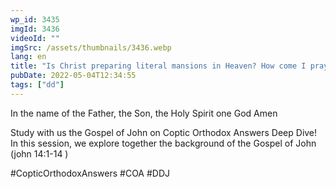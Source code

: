 ```yaml
---
wp_id: 3435
imgId: 3436
videoId: ""
imgSrc: /assets/thumbnails/3436.webp
lang: en
title: "Is Christ preparing literal mansions in Heaven? How come I pray in His Name and He doesn’t answer?"
pubDate: 2022-05-04T12:34:55
tags: ["dd"]
---
```


<p>In the name of the Father, the Son, the Holy Spirit one God Amen </p>
<p>Study with us the Gospel of John on Coptic Orthodox Answers Deep Dive!  In this session, we explore together the background of the Gospel of John  (john  14:1-14 ) </p>
<p>#CopticOrthodoxAnswers #COA #DDJ</p>
